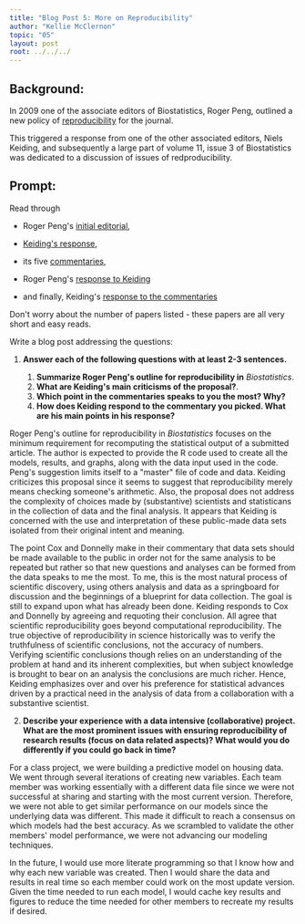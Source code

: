 ```yaml
---
title: "Blog Post 5: More on Reproducibility"
author: "Kellie McClernon"
topic: "05"
layout: post
root: ../../../
---
```


## Background:


In 2009 one of the associate editors of Biostatistics, Roger Peng, outlined a new policy of [reproducibility](https://doi.org/10.1093/biostatistics/kxp014) for the journal. 

This triggered a response from one of the other associated editors, Niels Keiding, and subsequently a large part of volume 11, issue 3 of Biostatistics was dedicated to a discussion of issues of redproducibility. 

## Prompt:

Read through 

- Roger Peng's [initial editorial](https://doi.org/10.1093/biostatistics/kxp014), 

- [Keiding's response](https://doi.org/10.1093/biostatistics/kxq033),

- its five [commentaries](https://academic.oup.com/biostatistics/issue/11/3),  

- Roger Peng's [response to Keiding](https://doi.org/10.1093/biostatistics/kxq032)

- and finally, Keiding's [response to the commentaries](https://doi.org/10.1093/biostatistics/kxq034)

Don't worry about the number of papers listed - these papers are all very short and easy reads. 


Write a blog post addressing the questions: 

1. **Answer each of the following questions with at least 2-3 sentences.**

    1. **Summarize Roger Peng's outline for reproducibility in** *Biostatistics*. 
    2. **What are Keiding's main criticisms of the proposal?**. 
    3. **Which point in the commentaries speaks to you the most? Why?**
    4. **How does Keiding respond to the commentary you picked. What are his main points in his response?**  

Roger Peng's outline for reproducibility in *Biostatistics* focuses on the minimum requirement for recomputing the statistical output of a submitted article. The author is expected to provide the R code used to create all the models, results, and graphs, along with the data input used in the code. Peng's suggestion limits itself to a "master" file of code and data. Keiding criticizes this proposal since it seems to suggest that reproducibility merely means checking someone's arithmetic. Also, the proposal does not address the complexity of choices made by (substantive) scientists and statisticans in the collection of data and the final analysis. It appears that Keiding is concerned with the use and interpretation of these public-made data sets isolated from their original intent and meaning.  

The point Cox and Donnelly make in their commentary that data sets should be made available to the public in order not for the same analysis to be repeated but rather so that new questions and analyses can be formed from the data speaks to me the most. To me, this is the most natural process of scientific discovery, using others analysis and data as a springboard for discussion and the beginnings of a blueprint for data collection. The goal is still to expand upon what has already been done. Keiding responds to Cox and Donnelly by agreeing and requoting their conclusion. All agree that scientific reproducibility goes beyond computational reproducibility. The true objective of reproducibility in science historically was to verify the truthfulness of scientific conclusions, not the accuracy of numbers. Verifying scientific conclusions though relies on an understanding of the problem at hand and its inherent complexities, but when subject knowledge is brought to bear on an analysis the conclusions are much richer. Hence, Keiding emphasizes over and over his preference for statistical advances driven by a practical need in the analysis of data from a collaboration with a substantive scientist.  

2. **Describe your experience with a data intensive (collaborative) project. What are the most prominent issues with ensuring reproducibility of research results (focus on data related aspects)? What would you do differently if you could go back in time?**  

For a class project, we were building a predictive model on housing data. We went through several iterations of creating new variables. Each team member was working essentially with a different data file since we were not successful at sharing and starting with the most current version. Therefore, we were not able to get similar performance on our models since the underlying data was different. This made it difficult to reach a consensus on which models had the best accuracy. As we scrambled to validate the other members' model performance, we were not advancing our modeling techniques.  

In the future, I would use more literate programming so that I know how and why each new variable was created. Then I would share the data and results in real time so each member could work on the most update version. Given the time needed to run each model, I would cache key results and figures to reduce the time needed for other members to recreate my results if desired.
